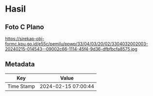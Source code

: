 # Hasil

## Foto C Plano

https://sirekap-obj-formc.kpu.go.id/e55c/pemilu/ppwp/33/04/03/20/02/3304032002003-20240215-014543--09002c66-1114-45f4-9d36-dfbfbcfa8575.jpg


## Metadata

| Key        | Value               |
| ---------- | ------------------- |
| Time Stamp | 2024-02-15 07:00:44 |



